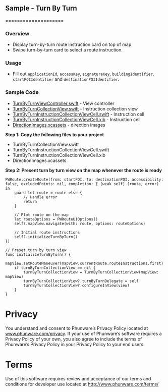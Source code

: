 ## Sample - Turn By Turn 
====================

### Overview
- Display turn-by-turn route instruction card on top of map.
- Swipe turn-by-turn card to select a route instruction.

### Usage

- Fill out `applicationId`, `accessKey`, `signatureKey`, `buildingIdentifier`, `startPOIIdentifier` and `destinationPOIIdentifier`.

### Sample Code 
- [TurnByTurnViewController.swift](https://github.com/phunware/maas-mapping-ios-sdk/blob/readme/Samples/MapScenarios/MapScenarios/Scenarios/TurnByTurn/TurnByTurnViewController.swift) - View controller
- [TurnByTurnCollectionView.swift](https://github.com/phunware/maas-mapping-ios-sdk/blob/readme/Samples/MapScenarios/MapScenarios/Scenarios/TurnByTurn/Collection%20View/TurnByTurnCollectionView.swift) - Instruction collection view
- [TurnByTurnInstructionCollectionViewCell.swift](https://github.com/phunware/maas-mapping-ios-sdk/blob/readme/Samples/MapScenarios/MapScenarios/Scenarios/TurnByTurn/Collection%20View/Cells/TurnByTurnInstructionCollectionViewCell.swift) - Instruction cell
- [TurnByTurnInstructionCollectionViewCell.xib](https://github.com/phunware/maas-mapping-ios-sdk/blob/readme/Samples/MapScenarios/MapScenarios/Scenarios/TurnByTurn/Collection%20View/Cells/TurnByTurnInstructionCollectionViewCell.xib) - Instruction cell
- [DirectionImages.xcassets](https://github.com/phunware/maas-mapping-ios-sdk/tree/readme/Samples/MapScenarios/MapScenarios/Scenarios/TurnByTurn/Collection%20View/Icons/DirectionImages.xcassets) - direction images

**Step 1: Copy the following files to your project**

- TurnByTurnCollectionView.swift
- TurnByTurnInstructionCollectionViewCell.swift 
- TurnByTurnInstructionCollectionViewCell.xib 
- DirectionImages.xcassets 

**Step 2: Present turn by turn view on the map whenever the route is ready**

```
PWRoute.createRoute(from: startPOI, to: destinationPOI, accessibility: false, excludedPoints: nil, completion: { [weak self] (route, error) in
	guard let route = route else {
		// Handle error
		return
	}
            
	// Plot route on the map
	let routeOptions = PWRouteUIOptions()
	self?.mapView.navigate(with: route, options: routeOptions)
            
	// Initial route instructions
	self?.initializeTurnByTurn()
})
        
// Preset turn by turn view
func initializeTurnByTurn() {
	mapView.setRouteManeuver(mapView.currentRoute.routeInstructions.first)
	if turnByTurnCollectionView == nil {
   		turnByTurnCollectionView = TurnByTurnCollectionView(mapView: mapView)
		turnByTurnCollectionView?.turnByTurnDelegate = self
		turnByTurnCollectionView?.configureInView(view)
	}
}
```

# Privacy
You understand and consent to Phunware’s Privacy Policy located at www.phunware.com/privacy. If your use of Phunware’s software requires a Privacy Policy of your own, you also agree to include the terms of Phunware’s Privacy Policy in your Privacy Policy to your end users.

# Terms
Use of this software requires review and acceptance of our terms and conditions for developer use located at http://www.phunware.com/terms/

